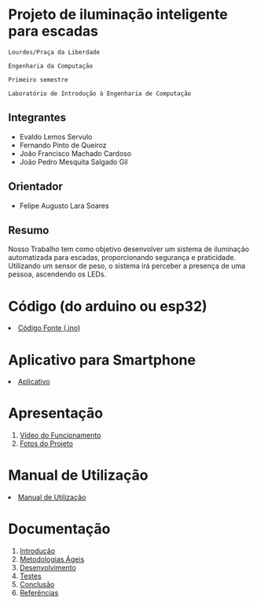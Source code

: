 # Projeto de iluminação inteligente para escadas

`Lourdes/Praça da Liberdade`

`Engenharia da Computação`

`Primeiro semestre`

`Laboratório de Introdução à Engenharia de Computação`


## Integrantes

* Evaldo Lemos Servulo
* Fernando Pinto de Queiroz
* João Francisco Machado Cardoso
* João Pedro Mesquita Salgado Gil

## Orientador

* Felipe Augusto Lara Soares 

## Resumo

Nosso Trabalho tem como objetivo desenvolver um sistema de iluminação automatizada para escadas, proporcionando segurança e praticidade. Utilizando um sensor de peso, o sistema irá perceber a presença de uma pessoa, ascendendo os LEDs.

# Código (do arduino ou esp32)

<li><a href="Codigo/README.md"> Código Fonte (.ino)</a></li>

# Aplicativo para Smartphone

<li><a href="App/README.md"> Aplicativo </a></li>

# Apresentação

<ol>
<li><a href="Apresentacao/README.md"> Vídeo do Funcionamento</a></li>
<li><a href="Apresentacao/README.md"> Fotos do Projeto</a></li>
</ol>

# Manual de Utilização

<li><a href="Manual/manual de utilização.md"> Manual de Utilização</a></li>


# Documentação

<ol>
<li><a href="Documentacao/01-Introducão.md"> Introdução</a></li>
<li><a href="Documentacao/02-Metodologias Ágeis.md"> Metodologias Ágeis</a></li>
<li><a href="Documentacao/03-Desenvolvimento.md"> Desenvolvimento </a></li>
<li><a href="Documentacao/04-Testes.md"> Testes </a></li>
<li><a href="Documentacao/05-Conclusão.md"> Conclusão </a></li>
<li><a href="Documentacao/06-Referências.md"> Referências </a></li>
</ol>

